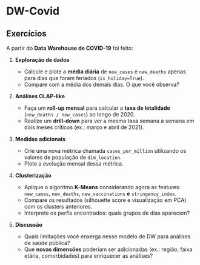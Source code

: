 # DW-Covid

## Exercícios
A partir do **Data Warehouse de COVID-19** foi feito:

1. **Exploração de dados**
   - Calcule e plote a **média diária** de `new_cases` e `new_deaths` apenas para dias que foram feriados (`is_holiday=True`).  
   - Compare com a média dos demais dias. O que você observa?

2. **Análises OLAP-like**
   - Faça um **roll-up mensal** para calcular a **taxa de letalidade** (`new_deaths / new_cases`) ao longo de 2020.  
   - Realize um **drill-down** para ver a mesma taxa semana a semana em dois meses críticos (ex.: março e abril de 2021).

3. **Medidas adicionais**
   - Crie uma nova métrica chamada `cases_per_million` utilizando os valores de população de `dim_location`.  
   - Plote a evolução mensal dessa métrica.

4. **Clusterização**
   - Aplique o algoritmo **K-Means** considerando agora as features: `new_cases`, `new_deaths`, `new_vaccinations` **e** `stringency_index`.  
   - Compare os resultados (silhouette score e visualização em PCA) com os clusters anteriores.  
   - Interprete os perfis encontrados: quais grupos de dias aparecem?

5. **Discussão**
   - Quais limitações você enxerga nesse modelo de DW para análises de saúde pública?  
   - Que **novas dimensões** poderiam ser adicionadas (ex.: região, faixa etária, comorbidades) para enriquecer as análises?
